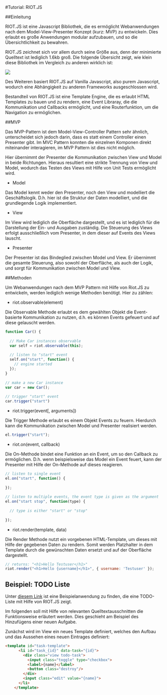 #Tutorial: RIOT.JS

##Einleitung

RIOT.JS ist eine Javascript Bibliothek, die es ermöglicht Webanwendungen
nach dem Model-View-Presenter Konzept (kurz: MVP) zu entwickeln. Dies
erlaubt es große Anwendungen modular aufzubauen, und so die Übersichtlichkeit
zu bewahren.

RIOT.JS zeichnet sich vor allem durch seine Größe aus, denn der minimierte
Quelltext ist lediglich 1.6kb groß. Die folgende Übersicht zeigt, wie klein
diese Bibliothek im Vergleich zu anderen wirklich ist:

<img src="https://muut.com/m/img/riotjs/riot-size-1.6kb.png" />


Des Weiteren basiert RIOT.JS auf Vanilla Javascript, also purem
Javascript, wodurch eine Abhängigkeit zu anderen Frameworks ausgeschlossen wird.

Bestandteil von RIOT.JS ist eine Template Engine, die es erlaubt HTML Templates
zu bauen und zu rendern, eine Event Libraray, die die Kommunikation und Callbacks
ermöglicht, und eine Routerfunktion, um die Navigation zu ermöglichen.

##MVP

Das MVP-Pattern ist dem Model-View-Controller Pattern sehr ähnlich,
unterscheidet sich jedoch darin, dass es statt einem Controller einen Presenter
gibt. Im MVC Pattern konnten die einzelnen Komponen direkt miteinander interagieren,
im MVP Pattern ist dies nicht möglich.

Hier übernimmt der Presenter die Kommunikation zwischen View und Model in beide
Richtungen. Hieraus resultiert eine strikte Trennung von View und Model, wodurch
das Testen des Views mit Hilfe von Unit Tests ermöglicht wird.

* Model

Das Model kennt weder den Presenter, noch den View und modelliert die Geschäftslogik.
D.h. hier ist die Struktur der Daten modelliert, und die grundlegende Logik implementiert.

* View

Im View wird lediglich die Oberfläche dargestellt, und es ist lediglich für die Darstellung
der Ein- und Ausgaben zuständig. Die Steuerung des Views erfolgt ausschließlich
vom Presenter, in dem dieser auf Events des Views lauscht.

* Presenter

Der Presenter ist das Bindeglied zwischen Model und View. Er übernimmt die gesamte Steuerung,
also sowohl der Oberfläche, als auch der Logik, und sorgt für Kommunikation zwischen Model
und View. 

##Methoden

Um Webanwendungen nach dem MVP Pattern mit Hilfe von Riot.JS zu entwickeln, werden
lediglich wenige Methoden benötigt. Hier zu zählen:
* riot.observable(element)

Die Observable Methode erlaubt es dem gewählten Objekt die Event-basierte Kommunikation
zu nutzen, d.h. es können Events gefeuert und auf diese gelauscht werden.
```Javascript
function Car() {
 
  // Make Car instances observable
  var self = riot.observable(this);
 
  // listen to "start" event
  self.on("start", function() {
    // engine started
  });
}
 
// make a new Car instance
var car = new Car();
 
// trigger "start" event
car.trigger("start")
```
* riot.trigger(event[, arguments])

Die Trigger Methode erlaubt es einem Objekt Events zu feuern. Hierdurch
kann die Kommunikation zwischen Model und Presenter realisiert werden.
```Javascript
el.trigger("start");
```
* riot.on(event, callback)
 
Die On-Methode bindet eine Funktion an ein Event, um so den Callback zu ermöglichen.
D.h. wenn beispielsweise das Model ein Event feuert, kann der Presenter mit Hilfe
der On-Methode auf dieses reagieren.
```Javascript
// listen to single event
el.on("start", function() {
 
});
 
// listen to multiple events, the event type is given as the argument
el.on("start stop", function(type) {
 
  // type is either "start" or "stop"
 
});
```

* riot.render(template, data)

Die Render Methode nutzt ein vorgebenen HTML-Template, um dieses mit Hilfe der gegebenen
Daten zu rendern. Somit werden Platzhalter in dem Template durch die gewünschten Daten
ersetzt und auf der Oberfläche dargestellt.

```JavaScript
// returns: "<h1>Hello Testuser</h1>"
riot.render("<h1>Hello {username}</h1>", { username: 'Testuser' });

```

## Beispiel: TODO Liste

Unter <a href="http://www.3den.org/riotjs-todomvc/">diesem Link</a> ist eine Beispielanwendung
zu finden, die eine TODO-Liste mit Hilfe von RIOT.JS zeigt.

Im folgenden soll mit Hilfe von relevanten Quelltextausschnitten die Funktionsweise erläutert werden.
Dies geschieht am Beispiel des Hinzufügens einer neuen Aufgabe.

Zunächst wird im View ein neues Template definiert, welches den Aufbau und das Aussehen eines neuen Eintrages
definiert:
```HTML
<template id="task-template">
      <li id="task_{id}" data-task="{id}">
        <div class="view todo-task">
          <input class="toggle" type="checkbox">
          <label>{name}</label>
          <button class="destroy"/>
        </div>
        <input class="edit" value="{name}">
      </li>
    </template>
```

